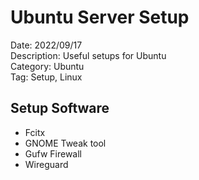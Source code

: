 # Ubuntu Server Setup

Date: 2022/09/17\
Description: Useful setups for Ubuntu\
Category: Ubuntu\
Tag: Setup, Linux

## Setup Software
* Fcitx
* GNOME Tweak tool
* Gufw Firewall
* Wireguard